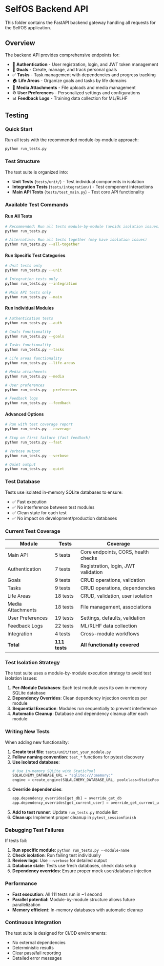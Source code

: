 # SelfOS Backend API

This folder contains the FastAPI backend gateway handling all requests for the SelfOS application.

## Overview

The backend API provides comprehensive endpoints for:
- 🔐 **Authentication** - User registration, login, and JWT token management
- 🎯 **Goals** - Create, manage, and track personal goals
- ✅ **Tasks** - Task management with dependencies and progress tracking
- 🏠 **Life Areas** - Organize goals and tasks by life domains
- 📎 **Media Attachments** - File uploads and media management
- ⚙️ **User Preferences** - Personalized settings and configurations
- 📊 **Feedback Logs** - Training data collection for ML/RLHF

## Testing

### Quick Start

Run all tests with the recommended module-by-module approach:

```bash
python run_tests.py
```

### Test Structure

The test suite is organized into:
- **Unit Tests** (`tests/unit/`) - Test individual components in isolation
- **Integration Tests** (`tests/integration/`) - Test component interactions
- **Main API Tests** (`tests/test_main.py`) - Test core API functionality

### Available Test Commands

#### Run All Tests
```bash
# Recommended: Run all tests module-by-module (avoids isolation issues)
python run_tests.py

# Alternative: Run all tests together (may have isolation issues)
python run_tests.py --all-together
```

#### Run Specific Test Categories
```bash
# Unit tests only
python run_tests.py --unit

# Integration tests only  
python run_tests.py --integration

# Main API tests only
python run_tests.py --main
```

#### Run Individual Modules
```bash
# Authentication tests
python run_tests.py --auth

# Goals functionality
python run_tests.py --goals

# Tasks functionality
python run_tests.py --tasks

# Life areas functionality
python run_tests.py --life-areas

# Media attachments
python run_tests.py --media

# User preferences
python run_tests.py --preferences

# Feedback logs
python run_tests.py --feedback
```

#### Advanced Options
```bash
# Run with test coverage report
python run_tests.py --coverage

# Stop on first failure (fast feedback)
python run_tests.py --fast

# Verbose output
python run_tests.py --verbose

# Quiet output
python run_tests.py --quiet
```

### Test Database

Tests use isolated in-memory SQLite databases to ensure:
- ✅ Fast execution
- ✅ No interference between test modules
- ✅ Clean state for each test
- ✅ No impact on development/production databases

### Current Test Coverage

| Module | Tests | Coverage |
|--------|-------|----------|
| Main API | 5 tests | Core endpoints, CORS, health checks |
| Authentication | 7 tests | Registration, login, JWT validation |
| Goals | 9 tests | CRUD operations, validation |
| Tasks | 9 tests | CRUD operations, dependencies |
| Life Areas | 18 tests | CRUD, validation, user isolation |
| Media Attachments | 18 tests | File management, associations |
| User Preferences | 19 tests | Settings, defaults, validation |
| Feedback Logs | 22 tests | ML/RLHF data collection |
| Integration | 4 tests | Cross-module workflows |
| **Total** | **111 tests** | **All functionality covered** |

### Test Isolation Strategy

The test suite uses a module-by-module execution strategy to avoid test isolation issues:

1. **Per-Module Databases**: Each test module uses its own in-memory SQLite database
2. **Dependency Overrides**: Clean dependency injection overrides per module
3. **Sequential Execution**: Modules run sequentially to prevent interference
4. **Automatic Cleanup**: Database and dependency cleanup after each module

### Writing New Tests

When adding new functionality:

1. **Create test file**: `tests/unit/test_your_module.py`
2. **Follow naming convention**: `test_*` functions for pytest discovery
3. **Use isolated database**:
   ```python
   # Use in-memory SQLite with StaticPool
   SQLALCHEMY_DATABASE_URL = "sqlite:///:memory:"
   engine = create_engine(SQLALCHEMY_DATABASE_URL, poolclass=StaticPool)
   ```
4. **Override dependencies**:
   ```python
   app.dependency_overrides[get_db] = override_get_db
   app.dependency_overrides[get_current_user] = override_get_current_user
   ```
5. **Add to test runner**: Update `run_tests.py` module list
6. **Clean up**: Implement proper cleanup in `pytest_sessionfinish`

### Debugging Test Failures

If tests fail:

1. **Run specific module**: `python run_tests.py --module-name`
2. **Check isolation**: Run failing test individually
3. **Review logs**: Use `--verbose` for detailed output
4. **Database state**: Tests use fresh databases, check data setup
5. **Dependency overrides**: Ensure proper mock user/database injection

### Performance

- **Fast execution**: All 111 tests run in ~1 second
- **Parallel potential**: Module-by-module structure allows future parallelization
- **Memory efficient**: In-memory databases with automatic cleanup

### Continuous Integration

The test suite is designed for CI/CD environments:
- No external dependencies
- Deterministic results
- Clear pass/fail reporting
- Detailed error messages
